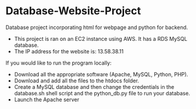 # Database-Website-Project
Database project incorporating html for webpage and python for backend.
- This project is ran on an EC2 instance using AWS. It has a RDS MySQL database.
- The IP address for the website is: 13.58.38.11

If you would like to run the program locally:
- Download all the appropriate software (Apache, MySQL, Python, PHP).
- Download and add all the files to the htdocs folder.
- Create a MySQL database and then change the credentials in the database.sh shell script and the python_db.py file to run your database.
- Launch the Apache server
